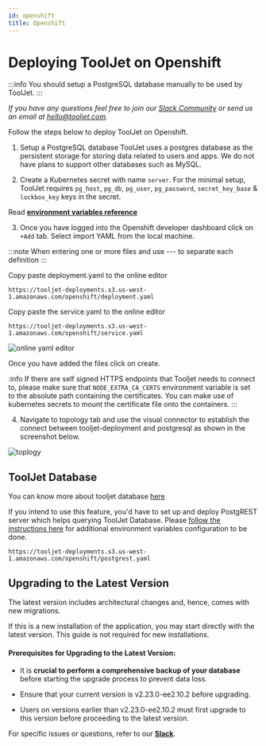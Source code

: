 ```yaml
---
id: openshift
title: Openshift
---
```


# Deploying ToolJet on Openshift

:::info 
You should setup a PostgreSQL database manually to be used by ToolJet.
:::

*If you have any questions feel free to join our [Slack Community](https://tooljet.com/slack) or send us an email at hello@tooljet.com.*

Follow the steps below to deploy ToolJet on Openshift.

1. Setup a PostgreSQL database ToolJet uses a postgres database as the persistent storage for storing data related to users and apps. We do not have plans to support other databases such as MySQL.

2. Create a Kubernetes secret with name `server`. For the minimal setup, ToolJet requires `pg_host`, `pg_db`, `pg_user`, `pg_password`, `secret_key_base` & `lockbox_key` keys in the secret.

Read **[environment variables reference](https://docs.tooljet.com/docs/setup/env-vars)**

3. Once you have logged into the Openshift developer dashboard click on `+Add` tab. Select import YAML from the local machine.

:::note
When entering one or more files and use --- to separate each definition
:::

Copy paste deployment.yaml to the online editor 

```
https://tooljet-deployments.s3.us-west-1.amazonaws.com/openshift/deployment.yaml
```


Copy paste the service.yaml to the online editor

```
https://tooljet-deployments.s3.us-west-1.amazonaws.com/openshift/service.yaml
```

<div style={{textAlign: 'center'}}>

<img className="screenshot-full" src="/img/setup/openshift/online-yaml-editor.png" alt="online yaml editor" />
 
</div>

Once you have added the files click on create.

:info
If there are self signed HTTPS endpoints that Tooljet needs to connect to, please make sure that `NODE_EXTRA_CA_CERTS` environment variable is set to the absolute path containing the certificates. You can make use of kubernetes secrets to mount the certificate file onto the containers.
:::


4. Navigate to topology tab and use the visual connector to establish the connect between tooljet-deployment and postgresql as shown in the screenshot below. 

<div style={{textAlign: 'center'}}>

<img className="screenshot-full" src="/img/setup/openshift/toplogy.png" alt="toplogy" />
 
</div>

## ToolJet Database

You can know more about tooljet database [here](https://docs.tooljet.com/docs/tooljet-database)

If you intend to use this feature, you'd have to set up and deploy PostgREST server which helps querying ToolJet Database. Please [follow the instructions here](https://docs.tooljet.com/docs/setup/env-vars#tooljet-database) for additional environment variables configuration to be done.

```
https://tooljet-deployments.s3.us-west-1.amazonaws.com/openshift/postgrest.yaml
```

## Upgrading to the Latest Version

The latest version includes architectural changes and, hence, comes with new migrations.

If this is a new installation of the application, you may start directly with the latest version. This guide is not required for new installations.

#### Prerequisites for Upgrading to the Latest Version:

- It is **crucial to perform a comprehensive backup of your database** before starting the upgrade process to prevent data loss.

- Ensure that your current version is v2.23.0-ee2.10.2 before upgrading. 

- Users on versions earlier than v2.23.0-ee2.10.2 must first upgrade to this version before proceeding to the latest version.

For specific issues or questions, refer to our **[Slack](https://tooljet.slack.com/join/shared_invite/zt-25438diev-mJ6LIZpJevG0LXCEcL0NhQ#)**.
